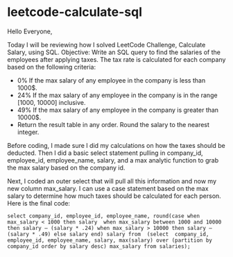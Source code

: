 # leetcode-calculate-sql

Hello Everyone,

Today I will be reviewing how I solved LeetCode Challenge, Calculate Salary, using SQL.
Objective: Write an SQL query to find the salaries of the employees after applying taxes.
The tax rate is calculated for each company based on the following criteria:

* 0% If the max salary of any employee in the company is less than 1000$.
* 24% If the max salary of any employee in the company is in the range [1000, 10000] inclusive.
* 49% If the max salary of any employee in the company is greater than 10000$.
* Return the result table in any order. Round the salary to the nearest integer.


Before coding, I made sure I did my calculations on how the taxes should be deducted. Then I did a basic select statement pulling in company_id, employee_id, employee_name, salary, and a max analytic function to grab the max salary based on the company id.

Next, I coded an outer select that will pull all this information and now my new column max_salary.
I can use a case statement based on the max salary to determine how much taxes should be calculated for each person.
Here is the final code:


`select company_id,
    employee_id,
    employee_name,
    round(case when max_salary < 1000 then salary 
    when max_salary between 1000 and 10000 then salary — (salary * .24)
    when max_salary > 10000 then salary — (salary * .49) else salary
    end) salary
from 
(select 
    company_id,
    employee_id,
    employee_name,
    salary,
    max(salary) over (partition by company_id order by salary desc) max_salary
from salaries);`

